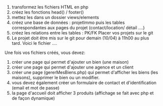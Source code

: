 1) transformez les fichiers HTML en php
2) créez les fonctions head() / footer()
3) mettez les dans un dossier views/elements
4) créez une base de données : projetImmo puis les tables correspondantes aux pages du projet (contact/location/ détail ....)
5) créez les relations entre les tables : PK/FK
Placer vos projets sur le git
6) Le projet doit être mis sur le git pour demain (10/04) à 11h00 au plus tard.
Voici le fichier ....

Une fois vos fichiers créés, vous devez:
1) créer une page qui permet d'ajouter un bien (une maison)
2) créer une page qui permet d'ajouter une agence et un client
3) créer une page (gererMesBiens.php) qui permet d'afficher les biens (les maisons), supprimer le bien ou un modifier.
4) vous devez également créer un formulaire de contact et d'identification (email et mot de passe)
5) la page d'accueil doit afficher 3 produits (affichage se fait avec php et de façon dynamique)